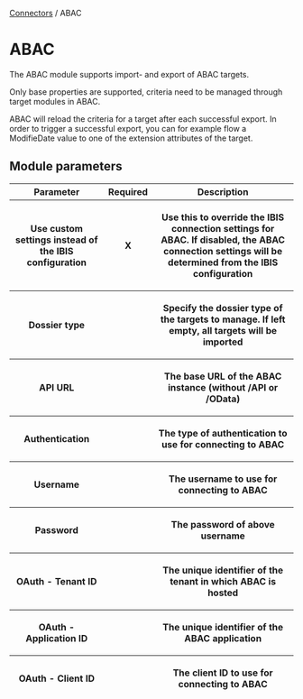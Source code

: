 <a href="javascript:void(0)" class="help-trigger"
data-helpkey="SysPage_Connector">Connectors</a> / ABAC

# ABAC

The ABAC module supports import- and export of ABAC targets.

Only base properties are supported, criteria need to be managed through
target modules in ABAC.

ABAC will reload the criteria for a target after each successful export.
In order to trigger a successful export, you can for example flow a
ModifieDate value to one of the extension attributes of the target.

## Module parameters

<table class="table table-bordered">
<thead class="thead-light">
<tr class="header">
<th>Parameter</th>
<th class="text-center">Required</th>
<th>Description</th>
</tr>
<tr class="odd">
<th><p>Use custom settings instead of the IBIS configuration</p></th>
<th><p><strong>X</strong></p></th>
<th><p>Use this to override the IBIS connection settings for ABAC. If
disabled, the ABAC connection settings will be determined from the IBIS
configuration</p></th>
</tr>
<tr class="header">
<th><p>Dossier type</p></th>
<th></th>
<th><p>Specify the dossier type of the targets to manage. If left empty,
all targets will be imported</p></th>
</tr>
<tr class="odd">
<th><p>API URL</p></th>
<th></th>
<th><p>The base URL of the ABAC instance (without /API or
/OData)</p></th>
</tr>
<tr class="header">
<th><p>Authentication</p></th>
<th></th>
<th><p>The type of authentication to use for connecting to ABAC</p></th>
</tr>
<tr class="odd">
<th><p>Username</p></th>
<th></th>
<th><p>The username to use for connecting to ABAC</p></th>
</tr>
<tr class="header">
<th><p>Password</p></th>
<th></th>
<th><p>The password of above username</p></th>
</tr>
<tr class="odd">
<th><p>OAuth - Tenant ID</p></th>
<th></th>
<th><p>The unique identifier of the tenant in which ABAC is
hosted</p></th>
</tr>
<tr class="header">
<th><p>OAuth - Application ID</p></th>
<th></th>
<th><p>The unique identifier of the ABAC application</p></th>
</tr>
<tr class="odd">
<th><p>OAuth - Client ID</p></th>
<th></th>
<th><p>The client ID to use for connecting to ABAC</p></th>
</tr>
</thead>
&#10;</table>

 
